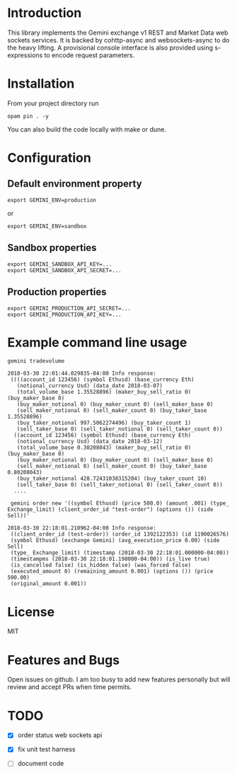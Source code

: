 # Introduction

This library implements the Gemini exchange v1 REST and Market Data web sockets
services. It is backed by cohttp-async and websockets-async to do the heavy
lifting. A provisional console interface is also provided using s-expressions to
encode request parameters.

# Installation

From your project directory run

`opam pin . -y`

You can also build the code locally with make or dune.


# Configuration

## Default environment property
```
export GEMINI_ENV=production
```
or

```
export GEMINI_ENV=sandbox
```


## Sandbox properties
```
export GEMINI_SANDBOX_API_KEY=...
export GEMINI_SANDBOX_API_SECRET=...
```

## Production properties
```
export GEMINI_PRODUCTION_API_SECRET=...
export GEMINI_PRODUCTION_API_KEY=...
```
# Example command line usage

```
gemini tradevolume

2018-03-30 22:01:44.029835-04:00 Info response:
 ((((account_id 123456) (symbol Ethusd) (base_currency Eth)
   (notional_currency Usd) (data_date 2018-03-07)
   (total_volume_base 1.35528896) (maker_buy_sell_ratio 0) (buy_maker_base 0)
   (buy_maker_notional 0) (buy_maker_count 0) (sell_maker_base 0)
   (sell_maker_notional 0) (sell_maker_count 0) (buy_taker_base 1.35528896)
   (buy_taker_notional 997.5062274496) (buy_taker_count 1)
   (sell_taker_base 0) (sell_taker_notional 0) (sell_taker_count 0))
  ((account_id 123456) (symbol Ethusd) (base_currency Eth)
   (notional_currency Usd) (data_date 2018-03-12)
   (total_volume_base 0.30208043) (maker_buy_sell_ratio 0) (buy_maker_base 0)
   (buy_maker_notional 0) (buy_maker_count 0) (sell_maker_base 0)
   (sell_maker_notional 0) (sell_maker_count 0) (buy_taker_base 0.80208043)
   (buy_taker_notional 428.72431038315204) (buy_taker_count 10)
   (sell_taker_base 0) (sell_taker_notional 0) (sell_taker_count 0))
  ....
 ```

```
 gemini order new '((symbol Ethusd) (price 500.0) (amount .001) (type_ Exchange_limit) (client_order_id "test-order") (options ()) (side Sell))'

2018-03-30 22:18:01.210962-04:00 Info response:
 ((client_order_id (test-order)) (order_id 1392122353) (id 1190026576)
 (symbol Ethusd) (exchange Gemini) (avg_execution_price 0.00) (side Sell)
 (type_ Exchange_limit) (timestamp (2018-03-30 22:18:01.000000-04:00))
 (timestampms (2018-03-30 22:18:01.198000-04:00)) (is_live true)
 (is_cancelled false) (is_hidden false) (was_forced false)
 (executed_amount 0) (remaining_amount 0.001) (options ()) (price 500.00)
 (original_amount 0.001))
```

# License

MIT

# Features and Bugs

Open issues on github. I am too busy to add new features personally
but will review and accept PRs when time permits.

# TODO

- [x] order status web sockets api
- [x] fix unit test harness
- [ ] document code

